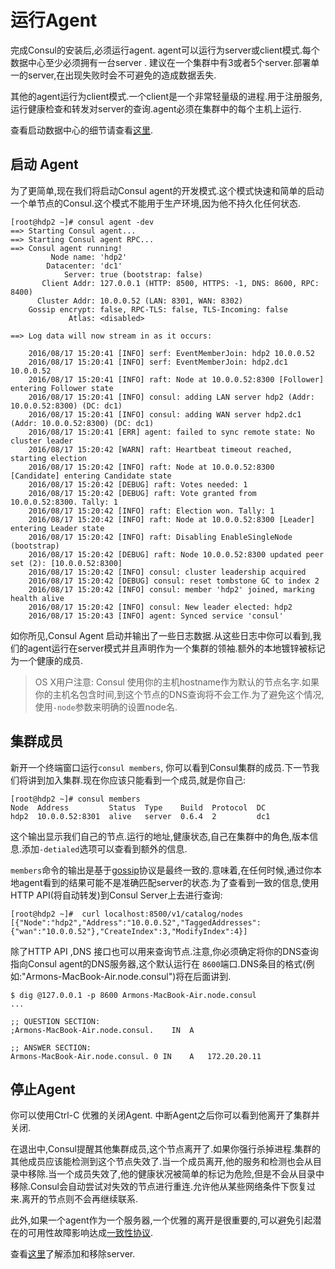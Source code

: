 # 运行Agent

完成Consul的安装后,必须运行agent. agent可以运行为server或client模式.每个数据中心至少必须拥有一台server . 建议在一个集群中有3或者5个server.部署单一的server,在出现失败时会不可避免的造成数据丢失.

其他的agent运行为client模式.一个client是一个非常轻量级的进程.用于注册服务,运行健康检查和转发对server的查询.agent必须在集群中的每个主机上运行.

查看启动数据中心的细节请查看[这里](https://www.consul.io/docs/guides/bootstrapping.html).

## 启动 Agent

为了更简单,现在我们将启动Consul agent的开发模式.这个模式快速和简单的启动一个单节点的Consul.这个模式不能用于生产环境,因为他不持久化任何状态.

```
[root@hdp2 ~]# consul agent -dev
==> Starting Consul agent...
==> Starting Consul agent RPC...
==> Consul agent running!
         Node name: 'hdp2'
        Datacenter: 'dc1'
            Server: true (bootstrap: false)
       Client Addr: 127.0.0.1 (HTTP: 8500, HTTPS: -1, DNS: 8600, RPC: 8400)
      Cluster Addr: 10.0.0.52 (LAN: 8301, WAN: 8302)
    Gossip encrypt: false, RPC-TLS: false, TLS-Incoming: false
             Atlas: <disabled>

==> Log data will now stream in as it occurs:

    2016/08/17 15:20:41 [INFO] serf: EventMemberJoin: hdp2 10.0.0.52
    2016/08/17 15:20:41 [INFO] serf: EventMemberJoin: hdp2.dc1 10.0.0.52
    2016/08/17 15:20:41 [INFO] raft: Node at 10.0.0.52:8300 [Follower] entering Follower state
    2016/08/17 15:20:41 [INFO] consul: adding LAN server hdp2 (Addr: 10.0.0.52:8300) (DC: dc1)
    2016/08/17 15:20:41 [INFO] consul: adding WAN server hdp2.dc1 (Addr: 10.0.0.52:8300) (DC: dc1)
    2016/08/17 15:20:41 [ERR] agent: failed to sync remote state: No cluster leader
    2016/08/17 15:20:42 [WARN] raft: Heartbeat timeout reached, starting election
    2016/08/17 15:20:42 [INFO] raft: Node at 10.0.0.52:8300 [Candidate] entering Candidate state
    2016/08/17 15:20:42 [DEBUG] raft: Votes needed: 1
    2016/08/17 15:20:42 [DEBUG] raft: Vote granted from 10.0.0.52:8300. Tally: 1
    2016/08/17 15:20:42 [INFO] raft: Election won. Tally: 1
    2016/08/17 15:20:42 [INFO] raft: Node at 10.0.0.52:8300 [Leader] entering Leader state
    2016/08/17 15:20:42 [INFO] raft: Disabling EnableSingleNode (bootstrap)
    2016/08/17 15:20:42 [DEBUG] raft: Node 10.0.0.52:8300 updated peer set (2): [10.0.0.52:8300]
    2016/08/17 15:20:42 [INFO] consul: cluster leadership acquired
    2016/08/17 15:20:42 [DEBUG] consul: reset tombstone GC to index 2
    2016/08/17 15:20:42 [INFO] consul: member 'hdp2' joined, marking health alive
    2016/08/17 15:20:42 [INFO] consul: New leader elected: hdp2
    2016/08/17 15:20:43 [INFO] agent: Synced service 'consul'
```

如你所见,Consul Agent 启动并输出了一些日志数据.从这些日志中你可以看到,我们的agent运行在server模式并且声明作为一个集群的领袖.额外的本地镀锌被标记为一个健康的成员.

> OS X用户注意: Consul 使用你的主机hostname作为默认的节点名字.如果你的主机名包含时间,到这个节点的DNS查询将不会工作.为了避免这个情况,使用```-node```参数来明确的设置node名.

## 集群成员

新开一个终端窗口运行```consul members```, 你可以看到Consul集群的成员.下一节我们将讲到加入集群.现在你应该只能看到一个成员,就是你自己:

```
[root@hdp2 ~]# consul members
Node  Address         Status  Type    Build  Protocol  DC
hdp2  10.0.0.52:8301  alive   server  0.6.4  2         dc1
```

这个输出显示我们自己的节点.运行的地址,健康状态,自己在集群中的角色,版本信息.添加```-detialed```选项可以查看到额外的信息.

```members```命令的输出是基于[gossip](https://www.consul.io/docs/internals/gossip.html)协议是最终一致的.意味着,在任何时候,通过你本地agent看到的结果可能不是准确匹配server的状态.为了查看到一致的信息,使用HTTP API(将自动转发)到Consul Server上去进行查询:

```
[root@hdp2 ~]#  curl localhost:8500/v1/catalog/nodes
[{"Node":"hdp2","Address":"10.0.0.52","TaggedAddresses":{"wan":"10.0.0.52"},"CreateIndex":3,"ModifyIndex":4}]
```
除了HTTP API ,DNS 接口也可以用来查询节点.注意,你必须确定将你的DNS查询指向Consul agent的DNS服务器,这个默认运行在 ```8600```端口.DNS条目的格式(例如:"Armons-MacBook-Air.node.consul")将在后面讲到.

```
$ dig @127.0.0.1 -p 8600 Armons-MacBook-Air.node.consul
...

;; QUESTION SECTION:
;Armons-MacBook-Air.node.consul.    IN  A

;; ANSWER SECTION:
Armons-MacBook-Air.node.consul. 0 IN    A   172.20.20.11
```

## 停止Agent

你可以使用Ctrl-C 优雅的关闭Agent. 中断Agent之后你可以看到他离开了集群并关闭.

在退出中,Consul提醒其他集群成员,这个节点离开了.如果你强行杀掉进程.集群的其他成员应该能检测到这个节点失效了.当一个成员离开,他的服务和检测也会从目录中移除.当一个成员失效了,他的健康状况被简单的标记为危险,但是不会从目录中移除.Consul会自动尝试对失效的节点进行重连.允许他从某些网络条件下恢复过来.离开的节点则不会再继续联系.

此外,如果一个agent作为一个服务器,一个优雅的离开是很重要的,可以避免引起潜在的可用性故障影响达成[一致性协议](https://www.consul.io/docs/internals/consensus.html).

查看[这里](https://www.consul.io/docs/internals/consensus.html)了解添加和移除server.
